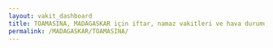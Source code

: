 ```yaml
---
layout: vakit_dashboard
title: TOAMASINA, MADAGASKAR için iftar, namaz vakitleri ve hava durumu - ilçe/eyalet seç
permalink: /MADAGASKAR/TOAMASINA/
---
```


<script type="text/javascript">
  var GLOBAL_COUNTRY = 'MADAGASKAR';
  var GLOBAL_CITY = 'TOAMASINA';
  var GLOBAL_STATE = '';
  var lat = 72;
  var lon = 21;
</script>
